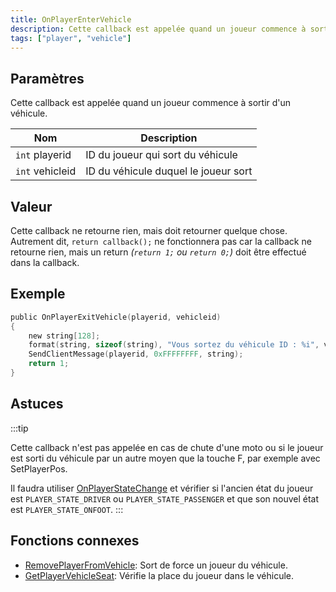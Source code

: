 ```yaml
---
title: OnPlayerEnterVehicle
description: Cette callback est appelée quand un joueur commence à sortir d'un véhicule.
tags: ["player", "vehicle"]
---
```


## Paramètres

Cette callback est appelée quand un joueur commence à sortir d'un véhicule.

| Nom               | Description                          |
| ----------------- | ------------------------------------ |
| `int` playerid    | ID du joueur qui sort du véhicule    |
| `int` vehicleid   | ID du véhicule duquel le joueur sort |

## Valeur

Cette callback ne retourne rien, mais doit retourner quelque chose. Autrement dit, `return callback();` ne fonctionnera pas car la callback ne retourne rien, mais un return _(`return 1;` ou `return 0;`)_ doit être effectué dans la callback.


## Exemple

```c
public OnPlayerExitVehicle(playerid, vehicleid)
{
    new string[128];
    format(string, sizeof(string), "Vous sortez du véhicule ID : %i", vehicleid);
    SendClientMessage(playerid, 0xFFFFFFFF, string);
    return 1;
}
```

## Astuces

:::tip

Cette callback n'est pas appelée en cas de chute d'une moto ou si le joueur est sorti du véhicule par un autre moyen que la touche F, par exemple avec SetPlayerPos. 

Il faudra utiliser [OnPlayerStateChange](OnPlayerStateChange) et vérifier si l'ancien état du joueur est `PLAYER_STATE_DRIVER` ou `PLAYER_STATE_PASSENGER` et que son nouvel état est `PLAYER_STATE_ONFOOT`.
:::

## Fonctions connexes

- [RemovePlayerFromVehicle](../functions/RemovePlayerFromVehicle): Sort de force un joueur du véhicule.
- [GetPlayerVehicleSeat](../functions/GetPlayerVehicleSeat): Vérifie la place du joueur dans le véhicule.

